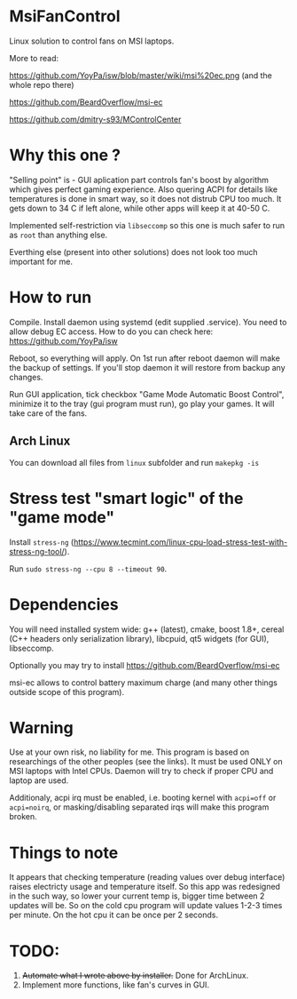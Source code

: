 # MsiFanControl
Linux solution to control fans on MSI laptops.


More to read:

https://github.com/YoyPa/isw/blob/master/wiki/msi%20ec.png
(and the whole repo there)

https://github.com/BeardOverflow/msi-ec

https://github.com/dmitry-s93/MControlCenter

# Why this one ?

"Selling point" is - GUI aplication part controls fan's boost by algorithm which gives perfect gaming experience. Also quering ACPI for details like temperatures is done in smart way, so it does not distrub CPU too much. It gets down to 34 C if left alone, while other apps will keep it at 40-50 C.

Implemented self-restriction via `libseccomp` so this one is much safer to run as `root` than anything else.

Everthing else (present into other solutions) does not look too much important for me.

# How to run

Compile.
Install daemon using systemd (edit supplied .service). You need to allow debug EC access. How to do you can check here:
https://github.com/YoyPa/isw

Reboot, so everything will apply. On 1st run after reboot daemon will make the backup of settings. If you'll stop daemon it will restore from backup any changes.

Run GUI application, tick checkbox "Game Mode Automatic Boost Control", minimize it to the tray (gui program must run), go play your games. It will take care of the fans.

## Arch Linux
You can download all files from `linux` subfolder and run `makepkg -is`

# Stress test "smart logic" of the "game mode"
Install `stress-ng` (https://www.tecmint.com/linux-cpu-load-stress-test-with-stress-ng-tool/).

Run `sudo stress-ng --cpu 8 --timeout 90`.

# Dependencies

You will need installed system wide: g++ (latest), cmake, boost 1.8+, cereal (C++ headers only serialization library), libcpuid, qt5 widgets (for GUI), libseccomp.

Optionally you may try to install https://github.com/BeardOverflow/msi-ec

msi-ec allows to control battery maximum charge (and many other things outside scope of this program).

# Warning
Use at your own risk, no liability for me. This program is based on researchings of the other peoples (see the links). It must be used ONLY on MSI laptops with Intel CPUs. Daemon will try to check if proper CPU and laptop are used.

Additionaly, acpi irq must be enabled, i.e. booting kernel with `acpi=off` or `acpi=noirq`, or masking/disabling separated irqs will make this program broken.

# Things to note
It appears that checking temperature (reading values over debug interface) raises electricty usage and temperature itself. So this app was redesigned in the such way, so lower your current temp is, bigger time between 2 updates will be. So on the cold cpu program will update values 1-2-3 times per minute. On the hot cpu it can be once per 2 seconds.

# TODO:
1. ~~Automate what I wrote above by installer.~~ Done for ArchLinux.
2. Implement more functions, like fan's curves in GUI.
